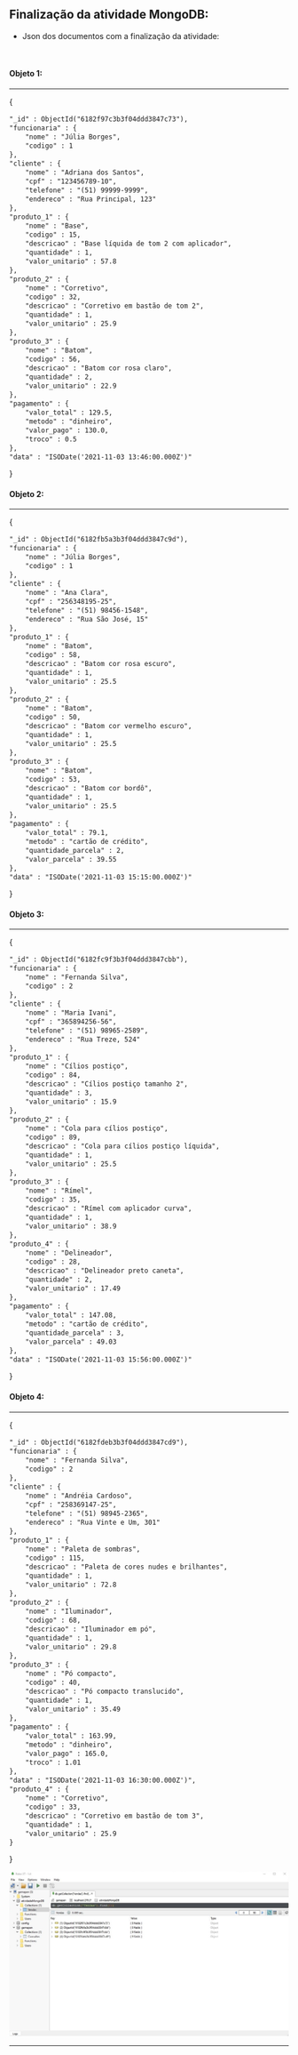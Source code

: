 ## Finalização da atividade MongoDB:

* Json dos documentos com a finalização da atividade:

  ​

#### Objeto 1:

--------

{

    "_id" : ObjectId("6182f97c3b3f04ddd3847c73"),
    "funcionaria" : {
        "nome" : "Júlia Borges",
        "codigo" : 1
    },
    "cliente" : {
        "nome" : "Adriana dos Santos",
        "cpf" : "123456789-10",
        "telefone" : "(51) 99999-9999",
        "endereco" : "Rua Principal, 123"
    },
    "produto_1" : {
        "nome" : "Base",
        "codigo" : 15,
        "descricao" : "Base líquida de tom 2 com aplicador",
        "quantidade" : 1,
        "valor_unitario" : 57.8
    },
    "produto_2" : {
        "nome" : "Corretivo",
        "codigo" : 32,
        "descricao" : "Corretivo em bastão de tom 2",
        "quantidade" : 1,
        "valor_unitario" : 25.9
    },
    "produto_3" : {
        "nome" : "Batom",
        "codigo" : 56,
        "descricao" : "Batom cor rosa claro",
        "quantidade" : 2,
        "valor_unitario" : 22.9
    },
    "pagamento" : {
        "valor_total" : 129.5,
        "metodo" : "dinheiro",
        "valor_pago" : 130.0,
        "troco" : 0.5
    },
    "data" : "ISODate('2021-11-03 13:46:00.000Z')"
}

#### Objeto 2:

--------

{

    "_id" : ObjectId("6182fb5a3b3f04ddd3847c9d"),
    "funcionaria" : {
        "nome" : "Júlia Borges",
        "codigo" : 1
    },
    "cliente" : {
        "nome" : "Ana Clara",
        "cpf" : "256348195-25",
        "telefone" : "(51) 98456-1548",
        "endereco" : "Rua São José, 15"
    },
    "produto_1" : {
        "nome" : "Batom",
        "codigo" : 58,
        "descricao" : "Batom cor rosa escuro",
        "quantidade" : 1,
        "valor_unitario" : 25.5
    },
    "produto_2" : {
        "nome" : "Batom",
        "codigo" : 50,
        "descricao" : "Batom cor vermelho escuro",
        "quantidade" : 1,
        "valor_unitario" : 25.5
    },
    "produto_3" : {
        "nome" : "Batom",
        "codigo" : 53,
        "descricao" : "Batom cor bordô",
        "quantidade" : 1,
        "valor_unitario" : 25.5
    },
    "pagamento" : {
        "valor_total" : 79.1,
        "metodo" : "cartão de crédito",
        "quantidade_parcela" : 2,
        "valor_parcela" : 39.55
    },
    "data" : "ISODate('2021-11-03 15:15:00.000Z')"
}

#### Objeto 3:

--------

{

    "_id" : ObjectId("6182fc9f3b3f04ddd3847cbb"),
    "funcionaria" : {
        "nome" : "Fernanda Silva",
        "codigo" : 2
    },
    "cliente" : {
        "nome" : "Maria Ivani",
        "cpf" : "365894256-56",
        "telefone" : "(51) 98965-2589",
        "endereco" : "Rua Treze, 524"
    },
    "produto_1" : {
        "nome" : "Cílios postiço",
        "codigo" : 84,
        "descricao" : "Cílios postiço tamanho 2",
        "quantidade" : 3,
        "valor_unitario" : 15.9
    },
    "produto_2" : {
        "nome" : "Cola para cílios postiço",
        "codigo" : 89,
        "descricao" : "Cola para cílios postiço líquida",
        "quantidade" : 1,
        "valor_unitario" : 25.5
    },
    "produto_3" : {
        "nome" : "Rímel",
        "codigo" : 35,
        "descricao" : "Rímel com aplicador curva",
        "quantidade" : 1,
        "valor_unitario" : 38.9
    },
    "produto_4" : {
        "nome" : "Delineador",
        "codigo" : 28,
        "descricao" : "Delineador preto caneta",
        "quantidade" : 2,
        "valor_unitario" : 17.49
    },
    "pagamento" : {
        "valor_total" : 147.08,
        "metodo" : "cartão de crédito",
        "quantidade_parcela" : 3,
        "valor_parcela" : 49.03
    },
    "data" : "ISODate('2021-11-03 15:56:00.000Z')"
}

#### Objeto 4:

---------

{

    "_id" : ObjectId("6182fdeb3b3f04ddd3847cd9"),
    "funcionaria" : {
        "nome" : "Fernanda Silva",
        "codigo" : 2
    },
    "cliente" : {
        "nome" : "Andréia Cardoso",
        "cpf" : "258369147-25",
        "telefone" : "(51) 98945-2365",
        "endereco" : "Rua Vinte e Um, 301"
    },
    "produto_1" : {
        "nome" : "Paleta de sombras",
        "codigo" : 115,
        "descricao" : "Paleta de cores nudes e brilhantes",
        "quantidade" : 1,
        "valor_unitario" : 72.8
    },
    "produto_2" : {
        "nome" : "Iluminador",
        "codigo" : 68,
        "descricao" : "Iluminador em pó",
        "quantidade" : 1,
        "valor_unitario" : 29.8
    },
    "produto_3" : {
        "nome" : "Pó compacto",
        "codigo" : 40,
        "descricao" : "Pó compacto translucido",
        "quantidade" : 1,
        "valor_unitario" : 35.49
    },
    "pagamento" : {
        "valor_total" : 163.99,
        "metodo" : "dinheiro",
        "valor_pago" : 165.0,
        "troco" : 1.01
    },
    "data" : "ISODate('2021-11-03 16:30:00.000Z')",
    "produto_4" : {
        "nome" : "Corretivo",
        "codigo" : 33,
        "descricao" : "Corretivo em bastão de tom 3",
        "quantidade" : 1,
        "valor_unitario" : 25.9
    }
}

![finalização - json](https://github.com/Feruaro/Pan-Academy/blob/main/Aulas%20-%20DataBase/01-11/imagens/json_finalizacao.jpg)

-----------







